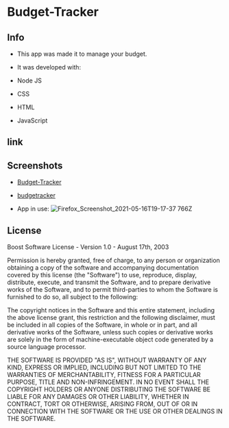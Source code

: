 # Budget-Tracker

## Info

* This app was made it to manage your budget. 

* It was developed with: 
* Node JS 
* CSS 
* HTML
* JavaScript 

## link

## Screenshots
* [Budget-Tracker](https://marcoc007.github.io/Budget-Tracker/)
* [budgetracker](https://budgetrack.herokuapp.com)


* App in use: 
![Firefox_Screenshot_2021-05-16T19-17-37 766Z](https://user-images.githubusercontent.com/72709524/118409741-f09b8280-b659-11eb-99e4-333b99d88fa6.png)

## License 
Boost Software License - Version 1.0 - August 17th, 2003

Permission is hereby granted, free of charge, to any person or organization
obtaining a copy of the software and accompanying documentation covered by
this license (the "Software") to use, reproduce, display, distribute,
execute, and transmit the Software, and to prepare derivative works of the
Software, and to permit third-parties to whom the Software is furnished to
do so, all subject to the following:

The copyright notices in the Software and this entire statement, including
the above license grant, this restriction and the following disclaimer,
must be included in all copies of the Software, in whole or in part, and
all derivative works of the Software, unless such copies or derivative
works are solely in the form of machine-executable object code generated by
a source language processor.

THE SOFTWARE IS PROVIDED "AS IS", WITHOUT WARRANTY OF ANY KIND, EXPRESS OR
IMPLIED, INCLUDING BUT NOT LIMITED TO THE WARRANTIES OF MERCHANTABILITY,
FITNESS FOR A PARTICULAR PURPOSE, TITLE AND NON-INFRINGEMENT. IN NO EVENT
SHALL THE COPYRIGHT HOLDERS OR ANYONE DISTRIBUTING THE SOFTWARE BE LIABLE
FOR ANY DAMAGES OR OTHER LIABILITY, WHETHER IN CONTRACT, TORT OR OTHERWISE,
ARISING FROM, OUT OF OR IN CONNECTION WITH THE SOFTWARE OR THE USE OR OTHER
DEALINGS IN THE SOFTWARE.
